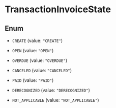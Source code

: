 
# TransactionInvoiceState

## Enum


* `CREATE` (value: `"CREATE"`)

* `OPEN` (value: `"OPEN"`)

* `OVERDUE` (value: `"OVERDUE"`)

* `CANCELED` (value: `"CANCELED"`)

* `PAID` (value: `"PAID"`)

* `DERECOGNIZED` (value: `"DERECOGNIZED"`)

* `NOT_APPLICABLE` (value: `"NOT_APPLICABLE"`)




